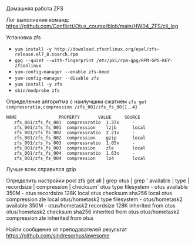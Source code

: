 Домашняя работа ZFS

Лог выполнения команд: https://github.com/Conflictt/Otus_course/blob/main/HW04_ZFS/cli_log

Установка zfs
- `yum install -y http://download.zfsonlinux.org/epel/zfs-release.el7_8.noarch.rpm`
- `gpg --quiet --with-fingerprint /etc/pki/rpm-gpg/RPM-GPG-KEY-zfsonlinux`
- `yum-config-manager --enable zfs-kmod`
- `yum-config-manager --disable zfs`
- `yum install -y zfs`
- `sbin/modprobe zfs`

Определение алгоритма с наилучшим сжатием
`zfs get compressratio,compression /zfs_001/zfs_fs_00{1..4}`
 ```
 NAME                PROPERTY       VALUE     SOURCE
    zfs_001/zfs_fs_001  compressratio  1.37x     -
    zfs_001/zfs_fs_001  compression    lzjb      local
    zfs_001/zfs_fs_002  compressratio  2.21x     -
    zfs_001/zfs_fs_002  compression    gzip      local
    zfs_001/zfs_fs_003  compressratio  1.05x     -
    zfs_001/zfs_fs_003  compression    zle       local
    zfs_001/zfs_fs_004  compressratio  1.63x     -
    zfs_001/zfs_fs_004  compression    lz4       local
 ```

Лучше всех справился gzip

Определить настройки pool
zfs get all | grep otus | grep ' available \| type \| recordsize \| compression \| checksum'
otus                type                  filesystem             -
otus                available             350M                   -
otus                recordsize            128K                   local
otus                checksum              sha256                 local
otus                compression           zle                    local
otus/hometask2      type                  filesystem             -
otus/hometask2      available             350M                   -
otus/hometask2      recordsize            128K                   inherited from otus
otus/hometask2      checksum              sha256                 inherited from otus
otus/hometask2      compression           zle                    inherited from otus

Найти сообщение от преподавателей
результат https://github.com/sindresorhus/awesome
